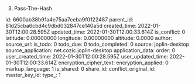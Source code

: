 3. Pass-The-Hash

id: 6600ab38b91a4e75aa7ceba9f0122487
parent_id: 81d25cba6cbd4c9dbd032847ce140a5d
created_time: 2022-01-30T12:00:28.595Z
updated_time: 2022-01-30T12:00:33.614Z
is_conflict: 0
latitude: 0.00000000
longitude: 0.00000000
altitude: 0.0000
author: 
source_url: 
is_todo: 0
todo_due: 0
todo_completed: 0
source: joplin-desktop
source_application: net.cozic.joplin-desktop
application_data: 
order: 0
user_created_time: 2022-01-30T12:00:28.595Z
user_updated_time: 2022-01-30T12:00:33.614Z
encryption_cipher_text: 
encryption_applied: 0
markup_language: 1
is_shared: 0
share_id: 
conflict_original_id: 
master_key_id: 
type_: 1